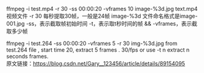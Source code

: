 
ffmpeg -i test.mp4 -r 30 -ss 00:00:20 -vframes 10 image-%3d.jpg
text.mp4视频文件
-r 30 每秒提取30帧，一般是24帧
image-%3d 文件命名格式是image-001.jpg
-ss，表示截取帧初始时间
-t，表示取t秒时间的帧   &&  -vframes，表示截取多少帧

ffmpeg -i test.264 -ss 00:00:20 -vframes 5  -r 30 img-%3d.jpg
 from test.264 file , start time 20, extract 5 frames .  30/fps
    or use -t n extract n seconds frames.   
原文链接：https://blog.csdn.net/Gary__123456/article/details/89154095

